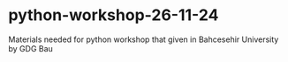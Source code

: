 # python-workshop-26-11-24
Materials needed for python workshop that given in Bahcesehir University by GDG Bau
